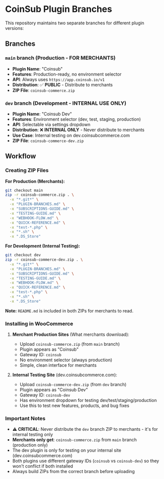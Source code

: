 # CoinSub Plugin Branches

This repository maintains two separate branches for different plugin versions:

## Branches

### `main` branch (Production - FOR MERCHANTS)
- **Plugin Name**: "Coinsub"
- **Features**: Production-ready, no environment selector
- **API**: Always uses `https://app.coinsub.io/v1`
- **Distribution**: ✅ **PUBLIC** - Distribute to merchants
- **ZIP File**: `coinsub-commerce.zip`

### `dev` branch (Development - INTERNAL USE ONLY)
- **Plugin Name**: "Coinsub Dev"
- **Features**: Environment selector (dev, test, staging, production)
- **API**: Selectable via settings dropdown
- **Distribution**: ❌ **INTERNAL ONLY** - Never distribute to merchants
- **Use Case**: Internal testing on dev.coinsubcommerce.com
- **ZIP File**: `coinsub-commerce-dev.zip`

## Workflow

### Creating ZIP Files

**For Production (Merchants):**
```bash
git checkout main
zip -r coinsub-commerce.zip . \
  -x "*.git*" \
  -x "PLUGIN-BRANCHES.md" \
  -x "SUBSCRIPTIONS-GUIDE.md" \
  -x "TESTING-GUIDE.md" \
  -x "WEBHOOK-FLOW.md" \
  -x "QUICK-REFERENCE.md" \
  -x "test-*.php" \
  -x "*.sh" \
  -x ".DS_Store"
```

**For Development (Internal Testing):**
```bash
git checkout dev
zip -r coinsub-commerce-dev.zip . \
  -x "*.git*" \
  -x "PLUGIN-BRANCHES.md" \
  -x "SUBSCRIPTIONS-GUIDE.md" \
  -x "TESTING-GUIDE.md" \
  -x "WEBHOOK-FLOW.md" \
  -x "QUICK-REFERENCE.md" \
  -x "test-*.php" \
  -x "*.sh" \
  -x ".DS_Store"
```

**Note:** `README.md` is included in both ZIPs for merchants to read.

### Installing in WooCommerce

1. **Merchant Production Sites** (What merchants download):
   - Upload `coinsub-commerce.zip` (from `main` branch)
   - Plugin appears as "Coinsub"
   - Gateway ID: `coinsub`
   - No environment selector (always production)
   - Simple, clean interface for merchants

2. **Internal Testing Site** (dev.coinsubcommerce.com):
   - Upload `coinsub-commerce-dev.zip` (from `dev` branch)
   - Plugin appears as "Coinsub Dev"
   - Gateway ID: `coinsub-dev`
   - Has environment dropdown for testing dev/test/staging/production
   - Use this to test new features, products, and bug fixes

### Important Notes

- **⚠️ CRITICAL**: Never distribute the `dev` branch ZIP to merchants - it's for internal testing only
- **Merchants only get**: `coinsub-commerce.zip` from `main` branch (production only)
- The dev plugin is only for testing on your internal site (dev.coinsubcommerce.com)
- Both plugins use different gateway IDs (`coinsub` vs `coinsub-dev`) so they won't conflict if both installed
- Always build ZIPs from the correct branch before uploading

